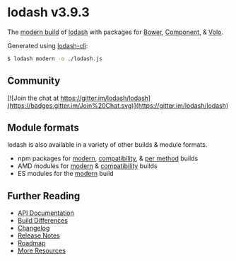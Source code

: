 # lodash v3.9.3

The [modern build](https://github.com/lodash/lodash/wiki/Build-Differences) of [lodash](https://lodash.com/) with packages for [Bower](http://bower.io/), [Component](http://component.github.io/), & [Volo](http://volojs.org/).

Generated using [lodash-cli](https://www.npmjs.com/package/lodash-cli):
```bash
$ lodash modern -o ./lodash.js
```

## Community

[![Join the chat at https://gitter.im/lodash/lodash](https://badges.gitter.im/Join%20Chat.svg)](https://gitter.im/lodash/lodash)

## Module formats

lodash is also available in a variety of other builds & module formats.

 * npm packages for [modern](https://www.npmjs.com/package/lodash), [compatibility](https://www.npmjs.com/package/lodash-compat), & [per method](https://www.npmjs.com/browse/keyword/lodash-modularized) builds
 * AMD modules for [modern](https://github.com/lodash/lodash/tree/3.9.3-amd) & [compatibility](https://github.com/lodash/lodash-compat/tree/3.9.3-amd) builds
 * ES modules for the [modern](https://github.com/lodash/lodash/tree/3.9.3-es) build

## Further Reading

  * [API Documentation](https://lodash.com/docs)
  * [Build Differences](https://github.com/lodash/lodash/wiki/Build-Differences)
  * [Changelog](https://github.com/lodash/lodash/wiki/Changelog)
  * [Release Notes](https://github.com/lodash/lodash/releases)
  * [Roadmap](https://github.com/lodash/lodash/wiki/Roadmap)
  * [More Resources](https://github.com/lodash/lodash/wiki/Resources)
